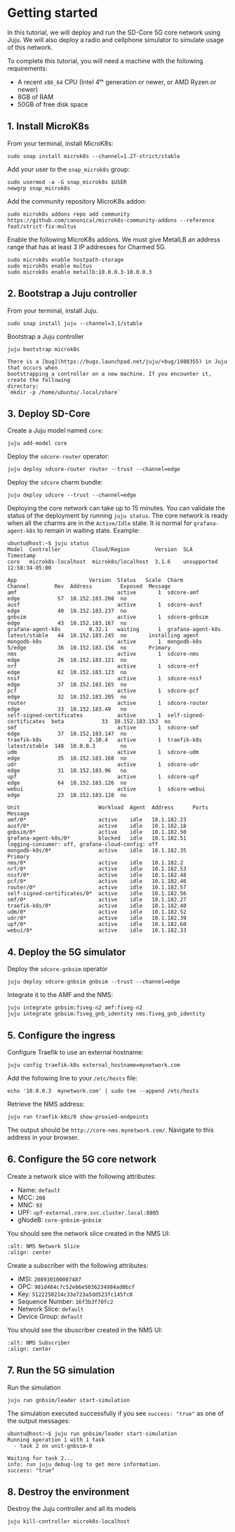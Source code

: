 # Getting started

In this tutorial, we will deploy and run the SD-Core 5G core network using Juju. We will also
deploy a radio and cellphone simulator to simulate usage of this network.

To complete this tutorial, you will need a machine with the following
requirements:

- A recent `x86_64` CPU (Intel 4ᵗʰ generation or newer, or AMD Ryzen or newer)
- 8GB of RAM
- 50GB of free disk space

## 1. Install MicroK8s

From your terminal, install MicroK8s:

```console
sudo snap install microk8s --channel=1.27-strict/stable
```

Add your user to the `snap_microk8s` group:

```console
sudo usermod -a -G snap_microk8s $USER
newgrp snap_microk8s
```

Add the community repository MicroK8s addon:

```console
sudo microk8s addons repo add community https://github.com/canonical/microk8s-community-addons --reference feat/strict-fix-multus
```

Enable the following MicroK8s addons. We must give MetalLB an address
range that has at least 3 IP addresses for Charmed 5G.

```console
sudo microk8s enable hostpath-storage
sudo microk8s enable multus
sudo microk8s enable metallb:10.0.0.3-10.0.0.3
```

## 2. Bootstrap a Juju controller

From your terminal, install Juju.

```console
sudo snap install juju --channel=3.1/stable
```

Bootstrap a Juju controller

```console
juju bootstrap microk8s
```

```{note}
There is a [bug](https://bugs.launchpad.net/juju/+bug/1988355) in Juju that occurs when 
bootstrapping a controller on a new machine. If you encounter it, create the following 
directory:
`mkdir -p /home/ubuntu/.local/share`
```

## 3. Deploy SD-Core


Create a Juju model named `core`:

```console
juju add-model core
```

Deploy the `sdcore-router` operator:

```console
juju deploy sdcore-router router --trust --channel=edge
```

Deploy the `sdcore` charm bundle:

```console
juju deploy sdcore --trust --channel=edge
```

Deploying the core network can take up to 15 minutes. You can validate the status of the
deployment by running `juju status`. The core network is ready when all the charms are in the
`Active/Idle` state. It is normal for `grafana-agent-k8s` to remain in waiting state. Example:

```console
ubuntu@host:~$ juju status
Model  Controller          Cloud/Region        Version  SLA          Timestamp
core   microk8s-localhost  microk8s/localhost  3.1.6    unsupported  12:58:34-05:00

App                       Version  Status   Scale  Charm                     Channel        Rev  Address         Exposed  Message
amf                                active       1  sdcore-amf                edge            57  10.152.183.208  no       
ausf                               active       1  sdcore-ausf               edge            40  10.152.183.237  no       
gnbsim                             active       1  sdcore-gnbsim             edge            43  10.152.183.167  no       
grafana-agent-k8s         0.32.1   waiting      1  grafana-agent-k8s         latest/stable   44  10.152.183.245  no       installing agent
mongodb-k8s                        active       1  mongodb-k8s               5/edge          36  10.152.183.156  no       Primary
nms                                active       1  sdcore-nms                edge            26  10.152.183.121  no       
nrf                                active       1  sdcore-nrf                edge            62  10.152.183.123  no       
nssf                               active       1  sdcore-nssf               edge            37  10.152.183.165  no       
pcf                                active       1  sdcore-pcf                edge            32  10.152.183.205  no       
router                             active       1  sdcore-router             edge            33  10.152.183.49   no       
self-signed-certificates           active       1  self-signed-certificates  beta            33  10.152.183.153  no       
smf                                active       1  sdcore-smf                edge            37  10.152.183.147  no       
traefik-k8s               2.10.4   active       1  traefik-k8s               latest/stable  148  10.0.0.3        no       
udm                                active       1  sdcore-udm                edge            35  10.152.183.168  no       
udr                                active       1  sdcore-udr                edge            31  10.152.183.96   no       
upf                                active       1  sdcore-upf                edge            64  10.152.183.126  no       
webui                              active       1  sdcore-webui              edge            23  10.152.183.128  no       

Unit                         Workload  Agent  Address      Ports  Message
amf/0*                       active    idle   10.1.182.23         
ausf/0*                      active    idle   10.1.182.18         
gnbsim/0*                    active    idle   10.1.182.50         
grafana-agent-k8s/0*         blocked   idle   10.1.182.51         logging-consumer: off, grafana-cloud-config: off
mongodb-k8s/0*               active    idle   10.1.182.35         Primary
nms/0*                       active    idle   10.1.182.2          
nrf/0*                       active    idle   10.1.182.53         
nssf/0*                      active    idle   10.1.182.48         
pcf/0*                       active    idle   10.1.182.46         
router/0*                    active    idle   10.1.182.57         
self-signed-certificates/0*  active    idle   10.1.182.56         
smf/0*                       active    idle   10.1.182.27         
traefik-k8s/0*               active    idle   10.1.182.40         
udm/0*                       active    idle   10.1.182.52         
udr/0*                       active    idle   10.1.182.39         
upf/0*                       active    idle   10.1.182.60         
webui/0*                     active    idle   10.1.182.33 
```

## 4. Deploy the 5G simulator

Deploy the `sdcore-gnbsim` operator

```console
juju deploy sdcore-gnbsim gnbsim --trust --channel=edge
```

Integrate it to the AMF and the NMS:

```console
juju integrate gnbsim:fiveg-n2 amf:fiveg-n2
juju integrate gnbsim:fiveg_gnb_identity nms:fiveg_gnb_identity
```

## 5. Configure the ingress

Configure Traefik to use an external hostname:

```console
juju config traefik-k8s external_hostname=mynetwork.com
```

Add the following line to your `/etc/hosts` file:

```console
echo '10.0.0.3  mynetwork.com' | sudo tee --append /etc/hosts
```

Retrieve the NMS address:

```console
juju run traefik-k8s/0 show-proxied-endpoints
```

The output should be `http://core-nms.mynetwork.com/`. Navigate to this address in your browser.


## 6. Configure the 5G core network

Create a network slice with the following attributes:
- Name: `default`
- MCC: `208`
- MNC: `93`
- UPF: `upf-external.core.svc.cluster.local:8805`
- gNodeB: `core-gnbsim-gnbsim`

You should see the network slice created in the NMS UI:

```{image} ../images/nms_network_slice.png
:alt: NMS Network Slice
:align: center
```

Create a subscriber with the following attributes:
- IMSI: `208930100007487`
- OPC: `981d464c7c52eb6e5036234984ad0bcf`
- Key: `5122250214c33e723a5dd523fc145fc0`
- Sequence Number: `16f3b3f70fc2`
- Network Slice: `default`
- Device Group: `default`

You should see the sbuscriber created in the NMS UI:

```{image} ../images/nms_subscriber.png
:alt: NMS Subscriber
:align: center
```

## 7. Run the 5G simulation

Run the simulation

```console
juju run gnbsim/leader start-simulation
```

The simulation executed successfully if you see `success: "true"` as one of the
output messages:

```console
ubuntu@host:~$ juju run gnbsim/leader start-simulation
Running operation 1 with 1 task
  - task 2 on unit-gnbsim-0

Waiting for task 2...
info: run juju debug-log to get more information.
success: "true"
```

## 8. Destroy the environment

Destroy the Juju controller and all its models

```console
juju kill-controller microk8s-localhost
```
